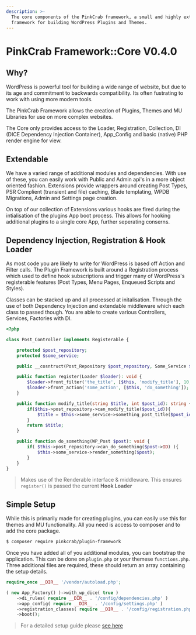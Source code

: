 ```yaml
---
description: >-
  The core components of the PinkCrab framework, a small and highly extendable
  framework for building WordPress Plugins and Themes.
---
```


# PinkCrab Framework::Core V0.4.0

## Why?

WordPress is powerful tool for building a wide range of website, but due to its age and commitment to backwards compatibility. Its often fustrating to work with using more modern tools.

The PinkCrab Framework allows the creation of Plugins, Themes and MU Libraries for use on more complex websites.

The Core only provides access to the Loader, Registration, Collection, DI (DICE Dependency Injection Container), App_Config and basic (native) PHP render engine for view.

## Extendable

We have a varied range of additional modules and dependencies. With use of these, you can easily work with Public and Admin api's in a more object oriented fashion. Extensions provide wrappers around creating Post Types, PSR Complient (transient and file) caching, Blade templating, WPDB Migrations, Admin and Settings page creation.

On top of our collection of Extensions various hooks are fired during the intialisation of the plugins App boot process. This allows for hooking additional plugins to a single core App, further seperating conserns.

## Dependency Injection, Registration & Hook Loader

As most code you are likely to write for WordPress is based off Action and Filter calls. The Plugin Framework is built around a Registration process which used to define hook subscriptions and trigger many of WordPress's registerable features (Post Types, Menu Pages, Enqueued Scripts and Styles).

Classes can be stacked up and all processed at initalisation. Through the use of both Dependency Injection and extendable middleware which each class to passed though. You are able to create various Controllers, Services, Factories with DI.

```php
<?php

class Post_Controller implements Registerable {

    protected $post_repository;
    protected $some_service;

    public __cosntruct(Post_Repository $post_repository, Some_Service $some_service){...}

    public function register(Loader $loader): void {
        $loader->front_filter('the_title', [$this, 'modify_title'], 10, 2);
        $loader->front_action('some_action', [$this, 'do_something']);
    }

    public function modify_title(string $title, int $post_id): string {
        if($this->post_repository->can_modify_title($post_id)){
            $title = $this->some_service->something_post_title($post_id);
        }
        return $title;
    }

    public function do_something(WP_Post $post): void {
        if( $this->post_repository->can_do_something($post->ID) ){
            $this->some_service->render_something($post);
        }
    }
}
```
> Makes use of the Renderable interface & middleware. This ensures ```register()``` is passed the current **Hook Loader**

## Simple Setup

While this is primarily made for creating plugins, you can easily use this for themes and MU functionality. All you need is access to composer and to add the core package. 

```bash
$ composer require pinkcrab/plugin-framework 
```

Once you have added all of you additional modules, you can bootstrap the application. This can be done on ```plugin.php``` or your themese ```functions.php```. Three additional files are required, these should return an array containing the setup details.

```php 
require_once __DIR__ '/vendor/autoload.php';

( new App_Factory() )->with_wp_dice( true )
	->di_rules( require __DIR__ . '/config/dependencies.php' )
	->app_config( require __DIR__ . '/config/settings.php' )
	->registration_classes( require __DIR__ . '/config/registration.php' )
	->boot();
```
> For a detailed setup guide please [see here](setup.md)
